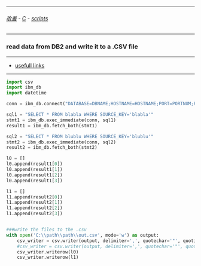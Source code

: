
---

###### [改善](https://github.com/ttltrk/0C/blob/master/README.MD) - [C](https://github.com/ttltrk/PRG/blob/master/CODING.MD) - [scripts](https://github.com/ttltrk/PRG/blob/master/APPS.MD)

---

### read data from DB2 and write it to a .CSV file

---

* [usefull links](https://www.ibm.com/support/knowledgecenter/en/SSEPGG_9.5.0/com.ibm.db2.luw.apdv.python.doc/doc/t0054388.html)

---

```python
import csv
import ibm_db
import datetime

conn = ibm_db.connect("DATABASE=DBNAME;HOSTNAME=HOSTNAME;PORT=PORTNUM;PROTOCOL=TCPIP;UID=DBUSER;PWD=DBPWD;", "", "")

sql1 = "SELECT * FROM blabla WHERE SOURCE_KEY='blabla'"
stmt1 = ibm_db.exec_immediate(conn, sql1)
result1 = ibm_db.fetch_both(stmt1)

sql2 = "SELECT * FROM blublu WHERE SOURCE_KEY='blublu'"
stmt2 = ibm_db.exec_immediate(conn, sql2)
result2 = ibm_db.fetch_both(stmt2)

l0 = []
l0.append(result1[0])
l0.append(result1[1])
l0.append(result1[2])
l0.append(result1[3])

l1 = []
l1.append(result2[0])
l1.append(result2[1])
l1.append(result2[2])
l1.append(result2[3])


###write the files to the .csv
with open('C:\\path\\path\\out.csv', mode='w') as output:
    csv_writer = csv.writer(output, delimiter=',', quotechar='"', quoting=csv.QUOTE_ALL)
    #csv_writer = csv.writer(output, delimiter=',', quotechar='"', quoting=csv.QUOTE_MINIMAL)
    csv_writer.writerow(l0)
    csv_writer.writerow(l1)
```
